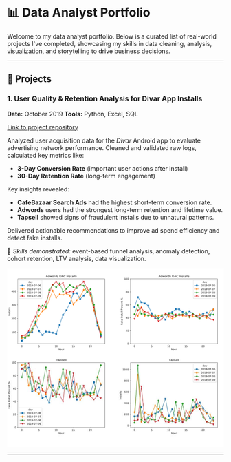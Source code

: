 # 📊 Data Analyst Portfolio

Welcome to my data analyst portfolio. Below is a curated list of real-world projects I've completed, showcasing my skills in data cleaning, analysis, visualization, and storytelling to drive business decisions.

---

## 🚀 Projects

### 1. **User Quality & Retention Analysis for Divar App Installs**
**Date:** October 2019    **Tools:** Python, Excel, SQL  

[Link to project repository](https://github.com/mahdinasseri/Ads-Networks-Performance-and-Fraud-Analysis)

Analyzed user acquisition data for the *Divar* Android app to evaluate advertising network performance. Cleaned and validated raw logs, calculated key metrics like:
- **3-Day Conversion Rate** (important user actions after install)
- **30-Day Retention Rate** (long-term engagement)

Key insights revealed:
- **CafeBazaar Search Ads** had the highest short-term conversion rate.
- **Adwords** users had the strongest long-term retention and lifetime value.
- **Tapsell** showed signs of fraudulent installs due to unnatural patterns.

Delivered actionable recommendations to improve ad spend efficiency and detect fake installs.

📎 *Skills demonstrated:* event-based funnel analysis, anomaly detection, cohort retention, LTV analysis, data visualization.

![](https://github.com/mahdinasseri/Ads-Networks-Performance-and-Fraud-Analysis/blob/main/output/2.png)

---

<!-- Add more projects in the format below:

### 2. **[Project Title]**
**Client:** [Client or Company Name]  
**Date:** [Month/Year]  
**Tools:** [Tech stack]

[Brief description of the business problem, your analysis process, key findings, and impact.]

📎 *Skills demonstrated:* [Key skills]

-->
